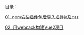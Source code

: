 目录：

[01. npm安装插件包后导入插件js及css](https://github.com/liuqingqing95/web_note/blob/master/vue笔记/npm安装插件包后导入插件js及css.md "npm安装插件包后导入插件js及css.md")

[02. 用webpack构建Vue2项目](https://github.com/liuqingqing95/web_note/blob/master/vue笔记/npm安装插件包后导入插件js及css.md "用webpack构建Vue2项目.md")

